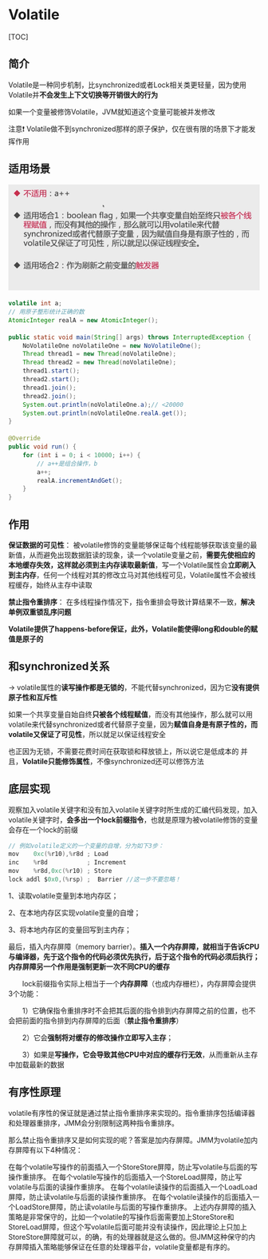 # Volatile

[TOC]



## 简介

Volatile是一种同步机制，比synchronized或者Lock相关类更轻量，因为使用Volatile并**不会发生上下文切换等开销很大的行为**

   如果一个变量被修饰Volatile，JVM就知道这个变量可能被并发修改

   注意❗ Volatile做不到synchronized那样的原子保护，仅在很有限的场景下才能发挥作用



## 适用场景

![](images/image-20210605103418783.png)



~~~java
volatile int a;
// 用原子整形统计正确的数
AtomicInteger realA = new AtomicInteger();

public static void main(String[] args) throws InterruptedException {
    NoVolatileOne noVolatileOne = new NoVolatileOne();
    Thread thread1 = new Thread(noVolatileOne);
    Thread thread2 = new Thread(noVolatileOne);
    thread1.start();
    thread2.start();
    thread1.join();
    thread2.join();
    System.out.println(noVolatileOne.a);// <20000
    System.out.println(noVolatileOne.realA.get());
}

@Override
public void run() {
    for (int i = 0; i < 10000; i++) {
        // a++是组合操作，b
        a++;
        realA.incrementAndGet();
    }
}
~~~





## 作用

**保证数据的可见性**： 被volatile修饰的变量能够保证每个线程能够获取该变量的最新值，从而避免出现数据脏读的现象，读一个volatile变量之前，**需要先使相应的本地缓存失效，这样就必须到主内存读取最新值**，写一个Volatile属性会**立即刷入到主内存**，任何一个线程对其的修改立马对其他线程可见，Volatile属性不会被线程缓存，始终从主存中读取



**禁止指令重排序**： 在多线程操作情况下，指令重排会导致计算结果不一致，**解决单例双重锁乱序问题**



**Volatile提供了happens-before保证，此外，Volatile能使得long和double的赋值是原子的**



## 和synchronized关系

-> volatile属性的**读写操作都是无锁的**，不能代替synchronized，因为它**没有提供原子性和互斥性**

如果一个共享变量自始自终**只被各个线程赋值**，而没有其他操作，那么就可以用volatile来代替synchronized或者代替原子变量，因为**赋值自身是有原子性的，而volatile又保证了可见性**，所以就足以保证线程安全

   也正因为无锁，不需要花费时间在获取锁和释放锁上，所以说它是低成本的
  并且，**Volatile只能修饰属性**，不像synchronized还可以修饰方法



## 底层实现

观察加入volatile关键字和没有加入volatile关键字时所生成的汇编代码发现，加入volatile关键字时，**会多出一个lock前缀指令**，也就是原理为被volatile修饰的变量会存在一个lock的前缀

~~~c
// 例如volatile定义的一个变量的自增，分为如下3步：
mov    0xc(%r10),%r8d ; Load
inc    %r8d           ; Increment
mov    %r8d,0xc(%r10) ; Store
lock addl $0x0,(%rsp) ;  Barrier //这一步不要忽略！
~~~

1、读取volatile变量到本地内存区；

2、在本地内存区实现volatile变量的自增；

3、将本地内存区的变量回写到主内存；

最后，插入内存屏障（memory barrier）。**插入一个内存屏障，就相当于告诉CPU与编译器，先于这个指令的代码必须优先执行，后于这个指令的代码必须后执行；内存屏障另一个作用是强制更新一次不同CPU的缓存**

　　lock前缀指令实际上相当于一个**内存屏障**（也成内存栅栏），内存屏障会提供3个功能：

　　1）它确保指令重排序时不会把其后面的指令排到内存屏障之前的位置，也不会把前面的指令排到内存屏障的后面（**禁止指令重排序**）

　　2）它会**强制将对缓存的修改操作立即写入主存**；

　　3）如果是**写操作，它会导致其他CPU中对应的缓存行无效**，从而重新从主存中加载最新的数据





## 有序性原理

volatile有序性的保证就是通过禁止指令重排序来实现的。指令重排序包括编译器和处理器重排序，JMM会分别限制这两种指令重排序。

那么禁止指令重排序又是如何实现的呢？答案是加内存屏障。JMM为volatile加内存屏障有以下4种情况：

在每个volatile写操作的前面插入一个StoreStore屏障，防止写volatile与后面的写操作重排序。
在每个volatile写操作的后面插入一个StoreLoad屏障，防止写volatile与后面的读操作重排序。
在每个volatile读操作的后面插入一个LoadLoad屏障，防止读volatile与后面的读操作重排序。
在每个volatile读操作的后面插入一个LoadStore屏障，防止读volatile与后面的写操作重排序。
上述内存屏障的插入策略是非常保守的，比如一个volatile的写操作后面需要加上StoreStore和StoreLoad屏障，但这个写volatile后面可能并没有读操作，因此理论上只加上StoreStore屏障就可以，的确，有的处理器就是这么做的。但JMM这种保守的内存屏障插入策略能够保证在任意的处理器平台，volatile变量都是有序的。

